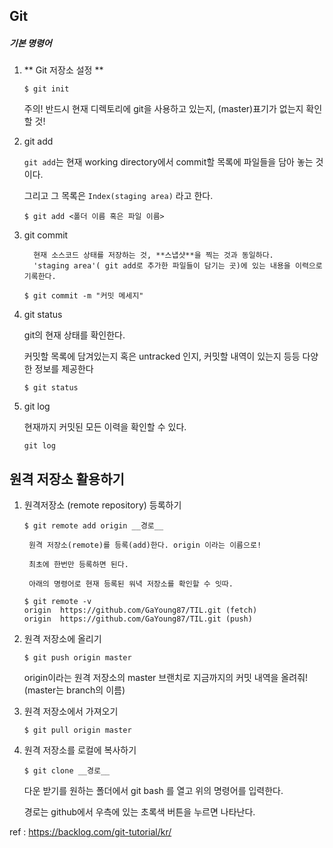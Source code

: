 ## Git

##### 기본 명령어

1. ** Git 저장소 설정 **

    ```
    $ git init
    ```
   주의! 반드시 현재 디렉토리에 git을 사용하고 있는지, (master)표기가 없는지 확인할 것!


2. git add

   `git add`는 현재 working directory에서 commit할 목록에 파일들을 담아 놓는 것이다.
   
    그리고 그 목록은 `Index(staging area)` 라고 한다.

    ```
    $ git add <폴더 이름 혹은 파일 이름>
    ```
   
3. git commit

         현재 소스코드 상태를 저장하는 것, **스냅샷**을 찍는 것과 동일하다.
         'staging area'( git add로 추가한 파일들이 담기는 곳)에 있는 내용을 이력으로 기록한다.
    ```
    $ git commit -m "커밋 메세지"
    ```

4. git status

   git의 현재 상태를 확인한다.

   커밋할 목록에 담겨있는지 혹은 untracked 인지, 커밋할 내역이 있는지 등등 다양한 정보를 제공한다
   
    ```
    $ git status
    ```

5. git log

   현재까지 커밋된 모든 이력을 확인할 수 있다.

   ```
   git log
   ```



## 원격 저장소 활용하기

1. 원격저장소 (remote repository) 등록하기
    ```
    $ git remote add origin __경로__
    ```

        원격 저장소(remote)를 등록(add)한다. origin 이라는 이름으로!
    
        최초에 한번만 등록하면 된다.
    
        아래의 명령어로 현재 등록된 워녁 저장소를 확인할 수 잇따.

    ```
    $ git remote -v
    origin  https://github.com/GaYoung87/TIL.git (fetch)
    origin  https://github.com/GaYoung87/TIL.git (push)
    ```

2. 원격 저장소에 올리기

    ```
    $ git push origin master
    ```
    
   origin이라는 원격 저장소의 master 브랜치로 지금까지의 커밋 내역을 올려줘! (master는 branch의 이름)
   
3. 원격 저장소에서 가져오기

   ```
   $ git pull origin master
   ```

4. 원격 저장소를 로컬에 복사하기

   ```
   $ git clone __경로__
   ```

   다운 받기를 원하는 폴더에서 git bash 를 열고 위의 명령어를 입력한다.

   경로는 github에서 우측에 있는 초록색 버튼을 누르면 나타난다.

ref : https://backlog.com/git-tutorial/kr/

